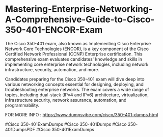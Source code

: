 # Mastering-Enterprise-Networking-A-Comprehensive-Guide-to-Cisco-350-401-ENCOR-Exam

The Cisco 350-401 exam, also known as Implementing Cisco Enterprise Network Core Technologies (ENCOR), is a key component of the Cisco Certified Network Professional (CCNP) Enterprise certification. This comprehensive exam evaluates candidates' knowledge and skills in implementing core enterprise network technologies, including network infrastructure, security, automation, and more.

Candidates preparing for the Cisco 350-401 exam will dive deep into various networking concepts essential for designing, deploying, and troubleshooting enterprise networks. The exam covers a wide range of topics, including dual-stack (IPv4 and IPv6) architecture, virtualization, infrastructure security, network assurance, automation, and programmability.

FOR MORE INFO : https://www.dumpsvibe.com/cisco/350-401-dumps.html

#Cisco 350-401ExamDumps
#Cisco 350-401Dumps
#Cisco 350-401DumpsPDF
#Cisco 350-401ExamDumps

